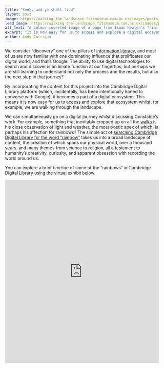 ```yaml
---
title: "Seek, and ye shall find"
layout: post
image: https://walking-the-landscape.fitzmuseum.cam.ac.uk/images/posts/MS-ADD-03996-000-00245_crop-preview.jpg
lead_image: https://walking-the-landscape.fitzmuseum.cam.ac.uk/images/posts/MS-ADD-03996-000-00245_crop.jpg
alt_text: "A colour inverted image of a page from Isaac Newton's Trinity College Notebook (MS Add. 3996) with a diagram of an eye seeing light through a prism, https://cudl.lib.cam.ac.uk/view/MS-ADD-03996/247"
excerpt: "It is now easy for us to access and explore a digital ecosystem whilst, for example, we are walking through the landscape."
author: Andy Corrigan
---
```


We consider “discovery” one of the pillars of [information literacy](https://www.cam.ac.uk/CILN), and most of us are now familiar with one dominating influence that prolificates our digital world, and that’s Google. The ability to use digital technologies to search and discover is an innate function at our fingertips, but perhaps we are still learning to understand not only the process and the results, but also the next step in that journey?

By incorporating the content for this project into the Cambridge Digital Library platform (which, incidentally, has been intentionally honed to converse with Google), it becomes a part of a digital ecosystem. This means it is now easy for us to access and explore that ecosystem whilst, for example, we are walking through the landscape. 

We can simultaneously go on a digital journey whilst discussing Constable’s work. For example, something that inevitably cropped up on all the [walks]({{site.url}}/walks/) is his close observation of light and weather, the most poetic apex of which, is perhaps his affection for rainbows? The simple act of [searching Cambridge Digital Library for the word “rainbow”](https://cudl.lib.cam.ac.uk/search?fileID=&keyword=rainbow) takes us into a broad landscape of content, the creation of which spans our physical world, over a thousand years, and many themes from science to religion, all a testament to humanity’s creativity, curiosity, and apparent obsession with recording the world around us. 

You can explore a brief timeline of some of the “rainbows” in Cambridge Digital Library using the virtual exhibit below.

<iframe src="https://exhibit.cdh.cam.ac.uk/exhibits/FW8sBjc4Qa6MkDN0qHVx?embedded=true" width="100%" height="600" allowfullscreen allow="autoplay" frameborder="0"></iframe>
